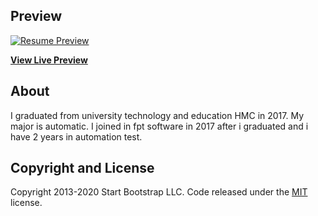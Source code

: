 
## Preview

[![Resume Preview](https://assets.startbootstrap.com/img/screenshots/themes/resume.png)](https://github.com/lephatsr23/resume/resume/)

**[View Live Preview](https://github.com/lephatsr23/resume/resume/)**


## About

I graduated from university technology and education HMC in 2017. My major is automatic. I joined in fpt software in 2017 after i graduated and i have 2 years in automation test. 

## Copyright and License

Copyright 2013-2020 Start Bootstrap LLC. Code released under the [MIT](https://github.com/StartBootstrap/startbootstrap-resume/blob/gh-pages/LICENSE) license.
